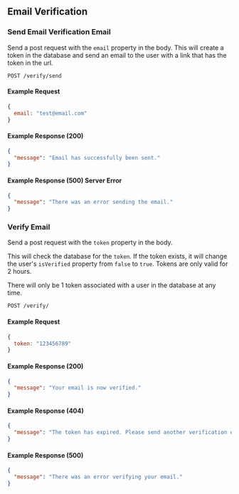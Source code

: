 ## Email Verification

### Send Email Verification Email

Send a post request with the `email` property in the body.
This will create a token in the database and send an email to the user with a link that has the token in the url.

```endpoint
POST /verify/send
```

#### Example Request

```javascript
{
  email: "test@email.com"
}
```

#### Example Response (200)

```json
{
  "message": "Email has successfully been sent."  
}
```

#### Example Response (500) Server Error

```json
{
  "message": "There was an error sending the email."
}
```

### Verify Email

Send a post request with the `token` property in the body.

This will check the database for the `token`. If the token exists, it will change the user's `isVerified` property from `false` to `true`. Tokens are only valid for 2 hours.

There will only be 1 token associated with a user in the database at any time.

```endpoint
POST /verify/
```

#### Example Request

```javascript
{
  token: "123456789"
}
```

#### Example Response (200)

```json
{
  "message": "Your email is now verified."  
}
```

#### Example Response (404)

```json
{
  "message": "The token has expired. Please send another verification email."  
}
```

#### Example Response (500)

```json
{
  "message": "There was an error verifying your email."  
}
```